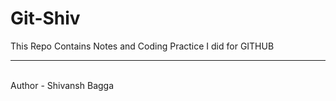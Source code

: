 # Git-Shiv
This Repo Contains Notes and Coding Practice I did for GITHUB
<hr><br>
Author - Shivansh Bagga
